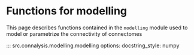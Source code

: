 # Functions for modelling

This page describes functions contained in the `modelling` module used to  model  or parametrize 
the connectivity of connectomes

::: src.connalysis.modelling.modelling
    options:
      docstring_style: numpy